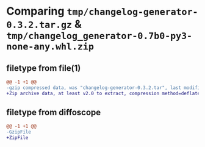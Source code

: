 # Comparing `tmp/changelog-generator-0.3.2.tar.gz` & `tmp/changelog_generator-0.7b0-py3-none-any.whl.zip`

## filetype from file(1)

```diff
@@ -1 +1 @@
-gzip compressed data, was "changelog-generator-0.3.2.tar", last modified: Sun Dec 18 21:57:28 2022, max compression
+Zip archive data, at least v2.0 to extract, compression method=deflate
```

## filetype from diffoscope

```diff
@@ -1 +1 @@
-GzipFile
+ZipFile
```

